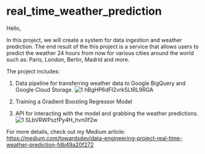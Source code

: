 # real_time_weather_prediction

Hello,

In this project, we will create a system for data ingestion and weather prediction. The end result of the this project is a service that allows users to predict the weather 24 hours from now for various cities around the world such as: Paris, London, Berlin, Madrid and more. 

The project includes:

1. Data pipeline for transferring weather data to Google BigQuery and Google Cloud Storage.
![1 hBgHP6dFI2vrkSLtRL9RGA](https://github.com/bardadon/real_time_weather_prediction/assets/65648983/0e47e349-22b7-475c-81ae-1cc658da1f38)

2. Training a Gradient Boosting Regressor Model

3. API for interacting with the model and grabbing the weather predictions.
![1 SLbVRWPszfPy4H_hvn0f2w](https://github.com/bardadon/real_time_weather_prediction/assets/65648983/4562236c-046b-4b53-ad2b-028c148a88b4)

For more details, check out my Medium article:
https://medium.com/towardsdev/data-engineering-project-real-time-weather-prediction-fdb49a20f272
